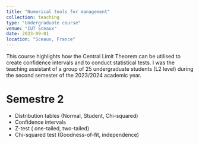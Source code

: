 ```yaml
---
title: "Numerical tools for management"
collection: teaching
type: "Undergraduate course"
venue: "IUT Sceaux"
date: 2023-09-01
location: "Sceaux, France"
---
```


This course highlights how the Central Limit Theorem can be utilised to create confidence intervals and to conduct statistical tests. I was the teaching assistant of a group of 25 undergraduate students (L2 level) during the second semester of the 2023/2024 academic year.

Semestre 2
======

* Distribution tables (Normal, Student, Chi-squared)
* Confidence intervals
* Z-test ( one-tailed, two-tailed)
* Chi-squared test (Goodness-of-fit, independence)

